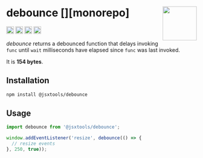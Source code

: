 # debounce [<img src="https://avatars.githubusercontent.com/u/52989093" alt="" width="90" height="90" align="right">][monorepo]

[<img alt="npm version" src="https://img.shields.io/npm/v/@jsxtools/debounce.svg" height="20">](https://www.npmjs.com/package/@jsxtools/debounce)
[<img alt="build status" src="https://img.shields.io/travis/jsxtools/monorepo/master.svg" height="20">](https://travis-ci.org/jsxtools/monorepo/debounce)
[<img alt="issue tracker" src="https://img.shields.io/github/issues/jsxtools/monorepo/debounce.svg" height="20">](https://github.com/jsxtools/monorepo/issues?q=is:issue+is:open+label:debounce)
[<img alt="pull requests" src="https://img.shields.io/github/issues-pr/jsxtools/monorepo/debounce.svg" height="20">](https://github.com/jsxtools/monorepo/pulls?q=is:pr+is:open+label:debounce)

_debounce_ returns a debounced function that delays invoking `func` until `wait` milliseconds have elapsed since `func` was last invoked.

It is <strong size>154 bytes</strong>.

## Installation

```sh
npm install @jsxtools/debounce
```

## Usage

```js
import debounce from '@jsxtools/debounce';

window.addEventListener('resize', debounce(() => {
  // resize events
}, 250, true));
```
